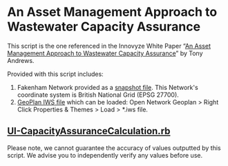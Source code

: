 # An Asset Management Approach to Wastewater Capacity Assurance
This script is the one referenced in the Innovyze White Paper “[An Asset Management Approach to Wastewater Capacity Assurance](https://www.innovyze.com/media/5227/innovyze-whitepaper-asset-management-capacity-assurance_digital.pdf)” by Tony Andrews.  

Provided with this script includes:  
1. Fakenham Network provided as a [snapshot file](./FakenhamForCapacityAssurance.isfc). This Network's coordinate system is British National Grid (EPSG 27700).  
2. [GeoPlan IWS file](./FakenhamCapacityAssurance_GeoPlanProp_X.iws) which can be loaded: Open Network Geoplan > Right Click Properties & Themes > Load > *.iws file.  

## [UI-CapacityAssuranceCalculation.rb](./UI-CapacityAssuranceCalculation.rb)



Please note, we cannot guarantee the accuracy of values outputted by this script. We advise you to independently verify any values before use.  

